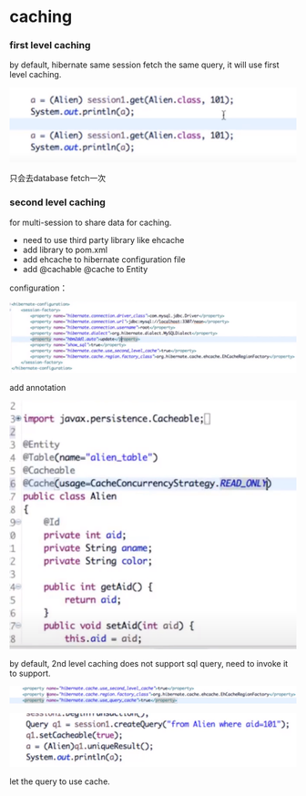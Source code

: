 # caching

### first level caching 

by default, hibernate same session fetch the same query, it will use first level caching. 

![](../.gitbook/assets/image%20%28270%29.png)

只会去database fetch一次

### second level caching 

for multi-session to share data for caching.

* need to use third party library  like ehcache 
* add library to pom.xml
* add ehcache to hibernate configuration file
* add @cachable @cache to Entity 

configuration：

![](../.gitbook/assets/image%20%28268%29.png)

add annotation

![](../.gitbook/assets/image%20%28265%29.png)

by default, 2nd level caching does not support sql query,  need to invoke it to support.

![](../.gitbook/assets/image%20%28272%29.png)

![](../.gitbook/assets/image%20%28269%29.png)

let the query to use cache. 



